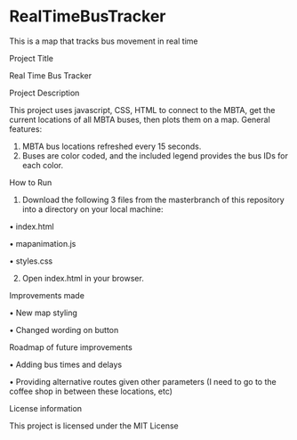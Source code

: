 # RealTimeBusTracker
This is a map that tracks bus movement in real time 

Project Title

Real Time Bus Tracker

Project Description

This project uses javascript, CSS, HTML to connect to the MBTA, get the current locations of all MBTA buses, then plots them on a map. General features:
1.	MBTA bus locations refreshed every 15 seconds.
2.	Buses are color coded, and the included legend provides the bus IDs for each color.

How to Run

1.	Download the following 3 files from the masterbranch of this repository into a directory on your local machine:

•	index.html

•	mapanimation.js

•	styles.css

2.	Open index.html in your browser.


Improvements made

•	New map styling

•	Changed wording on button


Roadmap of future improvements

•	Adding bus times and delays

•	Providing alternative routes given other parameters (I need to go to the coffee shop in between these locations, etc)


License information

This project is licensed under the MIT License
